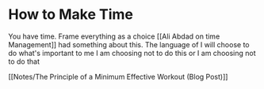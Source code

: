 # How to Make Time

You have time.
Frame everything as a choice
[[Ali Abdad on time Management]] had something about this.
The language of
I will choose to do what's important to me
I am choosing not to do this
or I am choosing not to do that

[[Notes/The Principle of a Minimum Effective Workout (Blog Post)]]